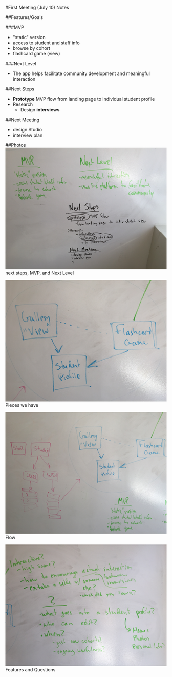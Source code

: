 #First Meeting (July 10) Notes

##Features/Goals

###MVP
* "static" version
* access to student and staff info
* browse by cohort
* flashcard game (view)

###Next Level
* The app helps facilitate community development and meaningful interaction

##Next Steps
* **Prototype** MVP flow from landing page to individual student profile
* Research
  * Design **interviews**

##Next Meeting
* design Studio
* interview plan

##Photos
![next steps, MVP, and Next Level](F1F71CBC-3E0E-460C-A716-A9441205816A.JPG)
next steps, MVP, and Next Level

![Pieces we have](72A8B52A-1CDD-4A40-B42B-52EA266D2CB3.JPG)
Pieces we have

![Flow](F35062C4-75EB-4D1B-8DDA-E2A9E3352907.JPG)
Flow

![Features and Questions](6E4442B4-AA32-4BF1-8DCE-330A52249F40.JPG)
Features and Questions
